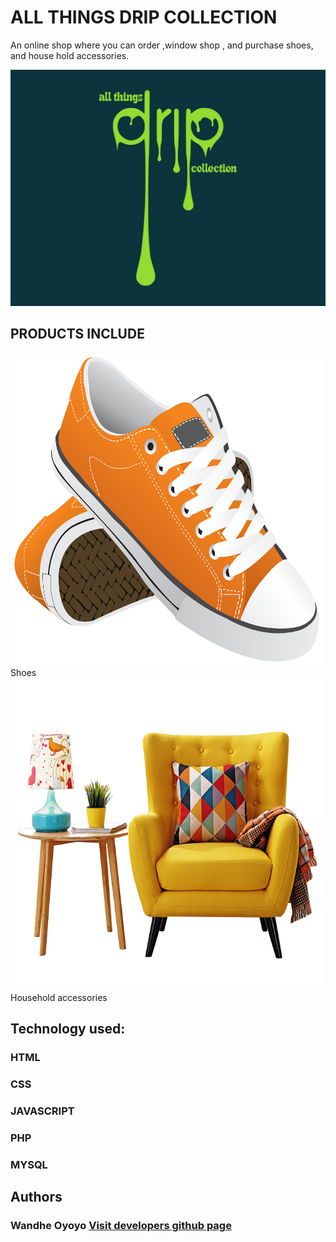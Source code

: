 # ALL THINGS DRIP COLLECTION
An online shop where you can order ,window shop , and purchase shoes, and house hold accessories.

<img src = "post.jpeg">

## PRODUCTS INCLUDE
<img src = "shoes.png" width="500px" height="500px"> Shoes
<img src = "household.png" width="500px" height="500px"> Household accessories

## Technology used:

### HTML
### CSS
### JAVASCRIPT
### PHP
### MYSQL
## Authors
### Wandhe Oyoyo <a href = "https://github.com/toitek">Visit developers github page</a>
